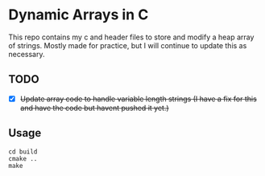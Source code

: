 # Dynamic Arrays in C

This repo contains my c and header files to store and modify a heap array of strings. Mostly made for practice, but I will continue to update this as necessary.

## TODO

- [X] ~~Update array code to handle variable length strings (I have a fix for this and have the code but havent pushed it yet.)~~

## Usage

```
cd build
cmake ..
make
```
